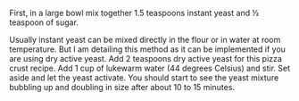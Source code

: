 First, in a large bowl mix together 1.5 teaspoons instant yeast and ½ teaspoon of sugar.

Usually instant yeast can be mixed directly in the flour or in water at room temperature.
But I am detailing this method as it can be implemented if you are using dry active yeast.
Add 2 teaspoons dry active yeast for this pizza crust recipe.
Add 1 cup of lukewarm water (44 degrees Celsius) and stir. Set aside and let the yeast activate.
You should start to see the yeast mixture bubbling up and doubling in size after about 10 to 15 minutes.
